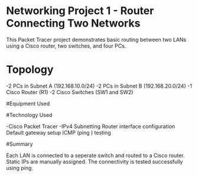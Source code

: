 # Networking Project 1 - Router Connecting Two Networks

This Packet Tracer project demonstrates basic routing between two LANs using a Cisco router, two switches, and four PCs.

# Topology

-2 PCs in Subnet A (192.168.10.0/24)
-2 PCs in Subnet B (192.168.20.0/24)
-1 Cisco Router (R1)
-2 Cisco Switches (SW1 and SW2)

#Equipment Used

#Technology Used

-Cisco Packet Tracer
-IPv4 Subnetting
Router interface configuration
Default gateway setup
ICMP (ping ) testing

#Summary 

Each LAN is connected to a seperate switch and routed to a Cisco router. Static IPs are manually assigned. The connectivity is tested successfully using ping.

